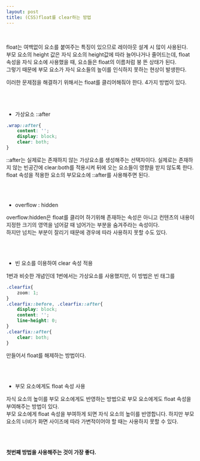 ```yaml
---
layout: post
title: (CSS)float를 clear하는 방법
---
```


<br>

float는 여백없이 요소를 붙여주는 특징이 있으므로 레이아웃 설계 시 많이 사용된다.  
부모 요소의 height 값은 자식 요소의 height값에 따라 늘어나거나 줄어드는데, float 속성을 자식 요소에 사용했을 때, 요소들은 float의 이름처럼 붕 뜬 상태가 된다.  
그렇기 때문에 부모 요소가 자식 요소들의 높이를 인식하지 못하는 현상이 발생한다.

이러한 문제점을 해결하기 위해서는 float를 클리어해줘야 한다. 4가지 방법이 있다.  
<br>
<br>
<br>


+ 가상요소 ::after

``` css
.wrap::after{
    content: '';
    display: block;
    clear: both;
}
```


::after는 실제로는 존재하지 않는 가상요소를 생성해주는 선택자이다. 실제로는 존재하지 않는 빈공간에 clear:both를 적용시켜 뒤에 오는 요소들이 영향을 받지 않도록 한다.  
float 속성을 적용한 요소의 부모요소에 ::after를 사용해주면 된다.


<br>
<br>

+ overflow : hidden

overflow:hidden은 float를 클리어 하기위해 존재하는 속성은 아니고 컨텐츠의 내용이 지정한 크기의 영역을 넘어갈 때 넘어가는 부분을 숨겨주라는 속성이다.  
하지만 넘치는 부분이 잘리기 때문에 경우에 따라 사용하지 못할 수도 있다.

<br>
<br>

+ 빈 요소를 이용하여 clear 속성 적용

1번과 비슷한 개념인데 1번에서는 가상요소를 사용했지만, 이 방법은 빈 태그를

``` css
.clearfix{
    zoom: 1;
}
.clearfix::before, .clearfix::after{
    display: block; 
    content: ''; 
    line-height: 0;
}
.clearfix::after{
    clear: both;
}
```

만들어서 float를 해제하는 방법이다. 

<br>
<br>

+ 부모 요소에게도 float 속성 사용

자식 요소의 높이를 부모 요소에게도 반영하는 방법으로 부모 요소에게도 float 속성을 부여해주는 방법이 있다.   
부모 요소에게 float 속성을 부여하게 되면 자식 요소의 높이를 반영합니다. 하지만 부모 요소의 너비가 화면 사이즈에 따라 가변적이어야 할 때는 사용하지 못할 수 있다.  


<br>
<br>

**첫번째 방법을 사용해주는 것이 가장 좋다.**





